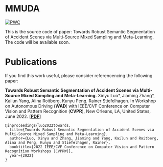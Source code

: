 # MMUDA

[![PWC](https://img.shields.io/endpoint.svg?url=https://paperswithcode.com/badge/towards-robust-semantic-segmentation-of/semantic-segmentation-on-dada-seg)](https://paperswithcode.com/sota/semantic-segmentation-on-dada-seg?p=towards-robust-semantic-segmentation-of)

This is the source code of paper: Towards Robust Semantic Segmentation of Accident Scenes via Multi-Source Mixed Sampling and Meta-Learning. The code will be available soon.

# Publications

If you find this work useful, please consider referencencing the following paper:

**Towards Robust Semantic Segmentation of Accident Scenes via Multi-Source Mixed Sampling and Meta-Learning.**
Xinyu Luo*, Jiaming Zhang*, Kailun Yang, Alina Roitberg, Kunyu Peng, Rainer Stiefelhagen.
In Workshop on Autonomous Driving (**WAD**) with IEEE/CVF Conference on Computer Vision and Pattern Recognition (**CVPR**), New Orleans, LA, United States, June 2022.
[[**PDF**](https://arxiv.org/pdf/2203.10395.pdf)]

```
@inproceedings{luo2022towards,
  title={Towards Robust Semantic Segmentation of Accident Scenes via Multi-Source Mixed Sampling and Meta-Learning},
  author={Luo, Xinyu and Zhang, Jiaming and Yang, Kailun and Roitberg, Alina and Peng, Kunyu and Stiefelhagen, Rainer},
  booktitle={2022 IEEE/CVF Conference on Computer Vision and Pattern Recognition Workshops (CVPRW)},
  year={2022}
}
```
